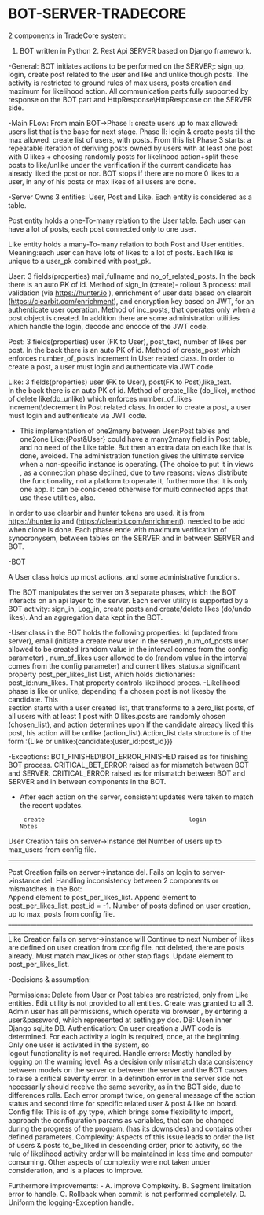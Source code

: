# BOT-SERVER-TRADECORE
 
2 components in TradeCore system:
1. BOT written  in Python 2. Rest Api SERVER based on Django framework.

-General: BOT  initiates actions  to be performed on the SERVER;: sign_up, login, create post related to the user and like and unlike though posts. The  activity is restricted to ground rules of max users, posts creation and maximum for likelihood action. 
All communication parts fully supported by response on the BOT part and HttpResponse\HttpResponse on the SERVER side.

-Main FLow:
From main BOT->Phase I: create users up to max allowed: users list that is the base for next stage. Phase II: login & create posts till the max allowed: create list of users, with posts. From this list Phase 3 starts: a repeatable iteration of  deriving posts owned by users with at least one post with 0 likes + choosing randomly posts for likelihood action+split these posts to like/unlike under the verification if the current candidate has already liked the post or nor. BOT stops if there are no more 0 likes to a user, in any of his posts or max likes of all users are done.

-Server
Owns 3 entities: User, Post and Like. Each entity is considered as a table.

Post entity holds a one-To-many relation  to the User table. Each user can have a lot of posts, each post connected only to one user.

Like entity holds a many-To-many relation to both Post and User entities. Meaning:each user can have lots of likes to a lot of posts. Each like is unique to a user_pk combined with post_pk.

User: 3 fields(properties) mail,fullname and no_of_related_posts. In the back there is an auto 
PK of id. 
Method of sign_in (create)- rollout 3 process: mail validation (via https://hunter.io ), enrichment of user data based on clearbit (https://clearbit.com/enrichment), and encryption key based on JWT, for an authenticate user operation.
Method of inc_posts, that operates only when a post object is created.
In addition there are some administration utilities which handle the login, decode and encode of the JWT code. 

Post: 3 fields(properties) user (FK to User), post_text, number of likes per post.
In the back there is an auto PK of id.
Method of create_post which enforces number_of_posts increment in User related class.
In order to create a post, a user must login and authenticate via JWT code.

Like: 3 fields(properties) user (FK to User), post(FK to Post),like_text.   
            In the back there is an auto PK of id.
Method of create_like (do_like), method of delete like(do_unlike) which enforces number_of_likes increment\decrement in Post related class.
In order to create a post, a user must login and authenticate via JWT code.

* This implementation of one2many between User:Post tables and one2one Like:{Post&User} could have a many2many field in Post table, and no need of the Like table. But then an extra data on each like that is done, avoided. 
The administration function gives the ultimate service when a non-specific instance is operating. (The choice to put it in views , as a connection phase declined, due to two reasons: views distribute the functionality, not a platform to operate it, furthermore that it is only one app. It can be considered otherwise for multi connected apps that use these utilities, also.

In order to use clearbir and hunter tokens are used. it is from https://hunter.io and  (https://clearbit.com/enrichment). needed to be add when clone is done.
Each phase ende with maximum verification of synocronysem, between tables on the SERVER and in between SERVER and BOT.

-BOT 

A User class holds up most actions, and some administrative functions.

The BOT manipulates the server on 3 separate phases, which the BOT interacts on an api layer to the server.  Each server utility is supported by a BOT activity: sign_in, Log_in, create posts and create/delete likes (do/undo likes). And an aggregation data kept in the BOT.

-User class in the BOT holds the following properties:
  Id (updated from server), email (initiate a create new user in the server) ,num_of_posts user     
  allowed to be created (random value in the interval comes from the config parameter) , 
  num_of_likes user allowed to do (random value in the interval comes from the config 
  parameter) and current likes_status.a significant property post_per_likes_list
 List, which  holds dictionaries: post_id:num_likes.  That property controls likelihood proces. 
-Likelihood phase is like or unlike, depending if a chosen post is not likesby the candidate. This  
 section starts with a user created list, that transforms to a zero_list posts, of all users with at 
 least 1 post with 0 likes.posts are randomly chosen (chosen_list), and action determines upon If 
 the candidate already liked this post, his action will be unlike (action_list).Action_list data 
 structure is of the form :{Like or unlike:{candidate:{user_id:post_id}}}

-Exceptions: BOT_FINISHED\BOT_ERROR_FINISHED raised as for finishing BOT process.
                    CRITICAL_BET_ERROR raised as for mismatch between BOT and SERVER. 
                    CRITICAL_ERROR raised as for mismatch between BOT and SERVER and in 
                                                 between components in the BOT.

- After each action on the server, consistent updates were taken to match the recent updates.

       create                                         login                                     Notes

User   Creation fails on server->instance del                                                   Number of users up to max_users from config file.
______________________________________________________________________________________________________________________________________________________
Post   Creation fails on server->instance del.        Fails on login to server->instance del.   Handling inconsistency between 2 components or mismatches in  the Bot:  
       Append element to post_per_likes_list.                                                   Append element to post_per_likes_list, post_id = -1.
                                                                                                Number of posts defined on user creation, up to max_posts from config file.    _______________________________________________________________________________________________________________________________________________________                                                                                                                                                                                  
Like   Creation fails on server->instance will        Continue to next                          Number of likes are defined on user creation from config file.
       not deleted, there are  posts already.                                                   Must match max_likes or other stop flags.
       Update element to post_per_likes_list.



-Decisions & assumption:

Permissions:    Delete from User or Post  tables are restricted, only from Like entities.
                Edit utility is not provided to all entities.
    		          Create was granted to all 3. 
                Admin user has all permissions, which operate via browser , by entering a user&password, which represented at setting.py doc.
DB:             Usen inner Django sqLite DB.
Authentication: On user creation a JWT code is determined. For each activity a login is required, once, at the beginning. Only one user is activated in the system,  so  
                logout functionality is not required. 
Handle errors:  Mostly handled by logging on the warning level. As a decision only mismatch data consistency between models on the server or between the server and the BOT 
                causes to  raise a critical severity error. In a definition error in the server side not necessarily should receive the same severity, as in the BOT side,
                due to differences rolls. Each error prompt twice, on general message of the action status and second time for specific related user & post & like on board.
Config file:    This is of .py type, which brings some flexibility to import, approach the configuration params as variables, that can be changed during the progress of the                 program, (has its downsides) and contains other defined parameters.
Complexity:     Aspects of this issue leads to order the list of users & posts to_be_liked in descending order, prior to activity, so the rule of likelihood activity order 
                will be maintained in less time and computer consuming. Other aspects of complexity were not taken under consideration, and is a places to improve.

Furthermore improvements:
    -  A. improve Complexity. B. Segment limitation error to handle. C. Rollback when commit is 
       not performed completely. D. Uniform the logging-Exception handle. 
